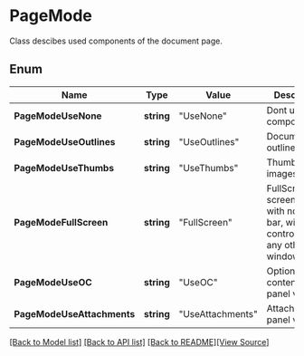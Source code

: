 # PageMode
Class descibes used components of the document page.

## Enum
Name | Type | Value | Description
------------ | ------------- | ------------- | -------------
**PageModeUseNone** | **string** | "UseNone" | Dont use any components.
**PageModeUseOutlines** | **string** | "UseOutlines" | Document outline visible.
**PageModeUseThumbs** | **string** | "UseThumbs" | Thumbnail images visible.
**PageModeFullScreen** | **string** | "FullScreen" | FullScreenFull-screen mode, with no menu bar, window controls, or any other window visible.
**PageModeUseOC** | **string** | "UseOC" | Optional content group panel visible.
**PageModeUseAttachments** | **string** | "UseAttachments" | Attachments panel visible.

[[Back to Model list]](../README.md#documentation-for-models) [[Back to API list]](../README.md#documentation-for-api-endpoints) [[Back to README]](../README.md)[[View Source]](../page_mode.go)


